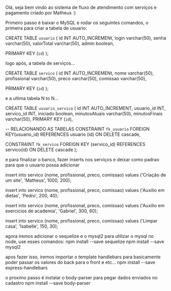 Olá, seja bem vindo ao sistema de fluxo de atendimento com serviços e pagamento criado por Matheus :)

Primeiro passo é baixar o MySQL e rodar os seguintes comandos, o primeira para criar a tabela de usuario:

CREATE TABLE `usuario` (
	id INT AUTO_INCREMENt,
  login varchar(50),
  senha varchar(50),
  valorTotal varchar(50),
  admin boolean,
  
  PRIMARY KEY (`id`)
);

logo após, a tabela de serviços...

CREATE TABLE `servico` (
	id INT AUTO_INCREMENt,
  nome varchar(50),
  profissional varchar(50),
  preco varchar(50),
  comissao varchar(50),
  
  PRIMARY KEY (`id`)
);


e a ultima tabela N to N...

CREATE TABLE `usuario_servico` (
  id INT AUTO_INCREMENT,
  usuario_id INT,
  servico_id INT,
  iniciado boolean,
  minutosAtuais varchar(50),
  minutosFinais varchar(50),
  PRIMARY KEY (`id`),

  -- RELACIONANDO AS TABELAS
  CONSTRAINT `fk_usuario` 
  FOREIGN KEY(usuario_id) 
  REFERENCES usuario (id) 
  ON DELETE cascade,

  CONSTRAINT `fk_servico`
  FOREIGN KEY (servico_id)
  REFERENCES servico(id)
  ON DELETE cascade
);


e para finalizar o banco, fazer inserts nos serviços e deixar como padrao para que o usuario possa adicionar

insert into servico (nome, profissional, preco, comissao) values ('Criação de um site', 'Matheus', 1000, 200);

insert into servico (nome, profissional, preco, comissao) values ('Auxilio em dietas', 'Pedro', 200, 40);

insert into servico (nome, profissional, preco, comissao) values ('Auxilio em exercicios de academia', 'Gabriel', 300, 60);

insert into servico (nome, profissional, preco, comissao) values ('Limpar casa', 'Isabelle', 150, 30);


agora iremos adicionar o sequelize e o mysql2 para utilizar o mysql no node, use esses comandos:
npm install --save sequelize
npm install --save mysql2

apos fazer isso, iremos importar o template handlebars para basicamente poder passar os valores do back para o front e etc...
npm install --save express-handlebars

o proximo passo é instalar o body-parser para pegar dados enviados no cadastro 
npm install --save body-parser


